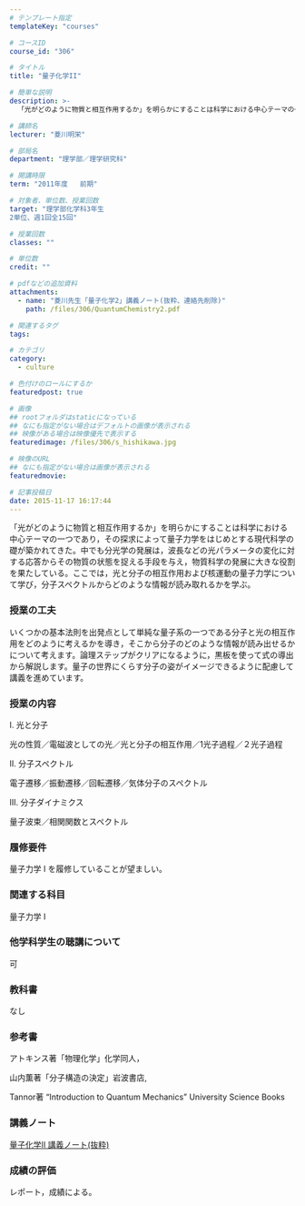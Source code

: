 ```yaml
---
# テンプレート指定
templateKey: "courses"

# コースID
course_id: "306"

# タイトル
title: "量子化学II"

# 簡単な説明
description: >-
  「光がどのように物質と相互作用するか」を明らかにすることは科学における中心テーマの一つであり，その探求によって量子力学をはじめとする現代科学の礎が築かれてきた。中でも分光学の発展は，波長などの光パラメ...

# 講師名
lecturer: "菱川明栄"

# 部局名
department: "理学部／理学研究科"

# 開講時限
term: "2011年度	前期"

# 対象者、単位数、授業回数
target: "理学部化学科3年生
2単位、週1回全15回"

# 授業回数
classes: ""

# 単位数
credit: ""

# pdfなどの追加資料
attachments: 
  - name: "菱川先生「量子化学2」講義ノート(抜粋、連絡先削除)" 
    path: /files/306/QuantumChemistry2.pdf

# 関連するタグ
tags:

# カテゴリ
category:
  - culture

# 色付けのロールにするか
featuredpost: true

# 画像
## rootフォルダはstaticになっている
## なにも指定がない場合はデフォルトの画像が表示される
## 映像がある場合は映像優先で表示する
featuredimage: /files/306/s_hishikawa.jpg

# 映像のURL
## なにも指定がない場合は画像が表示される
featuredmovie: 

# 記事投稿日
date: 2015-11-17 16:17:44
---
```


「光がどのように物質と相互作用するか」を明らかにすることは科学における中心テーマの一つであり，その探求によって量子力学をはじめとする現代科学の礎が築かれてきた。中でも分光学の発展は，波長などの光パラメータの変化に対する応答からその物質の状態を捉える手段を与え，物質科学の発展に大きな役割を果たしている。ここでは，光と分子の相互作用および核運動の量子力学について学び，分子スペクトルからどのような情報が読み取れるかを学ぶ。

### 授業の工夫

いくつかの基本法則を出発点として単純な量子系の一つである分子と光の相互作用をどのように考えるかを導き，そこから分子のどのような情報が読み出せるかについて考えます。論理ステップがクリアになるように，黒板を使って式の導出から解説します。量子の世界にくらす分子の姿がイメージできるように配慮して講義を進めています。

### 授業の内容

I. 光と分子

光の性質／電磁波としての光／光と分子の相互作用／1光子過程／２光子過程

II. 分子スペクトル

電子遷移／振動遷移／回転遷移／気体分子のスペクトル

III. 分子ダイナミクス

量子波束／相関関数とスペクトル

### 履修要件

量子力学 I を履修していることが望ましい。

### 関連する科目

量子力学 I

### 他学科学生の聴講について

可

### 教科書

なし

### 参考書

アトキンス著「物理化学」化学同人，

山内薫著「分子構造の決定」岩波書店,

Tannor著 “Introduction to Quantum Mechanics” University Science Books

### 講義ノート

[量子化学II 講義ノート(抜粋)](/files/306/QuantumChemistry2.pdf) 

### 成績の評価

レポート，成績による。

